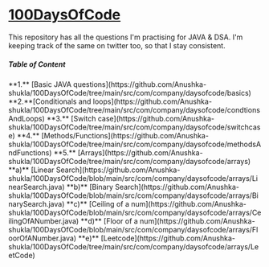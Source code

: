 # [100DaysOfCode](https://twitter.com/anushka4120/status/1427154722423676929?s=20)
This repository has all the questions I'm practising for JAVA & DSA. I'm keeping track of the same on twitter too, so that I stay consistent.
<h5>Table of Content</h5>
**1.** [Basic JAVA questions](https://github.com/Anushka-shukla/100DaysOfCode/tree/main/src/com/company/daysofcode/basics) 
**2.**[Conditionals and loops](https://github.com/Anushka-shukla/100DaysOfCode/tree/main/src/com/company/daysofcode/condtionsAndLoops) 
**3.** [Switch case](https://github.com/Anushka-shukla/100DaysOfCode/tree/main/src/com/company/daysofcode/switchcase)
**4.** [Methods/Functions](https://github.com/Anushka-shukla/100DaysOfCode/tree/main/src/com/company/daysofcode/methodsAndFunctions) 
**5.** [Arrays](https://github.com/Anushka-shukla/100DaysOfCode/tree/main/src/com/company/daysofcode/arrays) 
     **a)** [Linear Search](https://github.com/Anushka-shukla/100DaysOfCode/blob/main/src/com/company/daysofcode/arrays/LinearSearch.java)
     **b)** [Binary Search](https://github.com/Anushka-shukla/100DaysOfCode/blob/main/src/com/company/daysofcode/arrays/BinarySearch.java)
     **c)** [Ceiling of a num](https://github.com/Anushka-shukla/100DaysOfCode/blob/main/src/com/company/daysofcode/arrays/CeilingOfANumber.java)
     **d)** [Floor of a num](https://github.com/Anushka-shukla/100DaysOfCode/blob/main/src/com/company/daysofcode/arrays/FloorOfANumber.java)
     **e)** [Leetcode](https://github.com/Anushka-shukla/100DaysOfCode/tree/main/src/com/company/daysofcode/arrays/LeetCode)

</ol>
